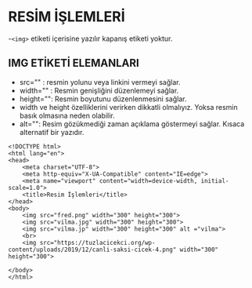 # RESİM İŞLEMLERİ

-```<img>``` etiketi içerisine yazılır kapanış etiketi yoktur.
## IMG ETİKETİ ELEMANLARI
- src="" : resmin yolunu veya linkini vermeyi sağlar.
- width="" : Resmin genişliğini düzenlemeyi sağlar.
- height="":  Resmin boyutunu düzenlenmesini sağlar.
- width ve height özelliklerini verirken dikkatli olmalıyız. Yoksa resmin basık olmasına neden olabilir.
- alt="": Resim gözükmediği zaman açıklama göstermeyi sağlar. Kısaca alternatif bir yazıdır.

```
<!DOCTYPE html>
<html lang="en">
<head>
    <meta charset="UTF-8">
    <meta http-equiv="X-UA-Compatible" content="IE=edge">
    <meta name="viewport" content="width=device-width, initial-scale=1.0">
    <title>Resim İşlemleri</title>
</head>
<body>
    <img src="fred.png" width="300" height="300">
    <img src="vilma.jpg" width="300" height="300">
    <img src="vilma.jp" width="300" height="300" alt ="vilma">
    <br>
    <img src="https://tuzlacicekci.org/wp-content/uploads/2019/12/canli-saksi-cicek-4.png" width="300" height="300">

</body>
</html>
```

<br>

